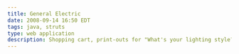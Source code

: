 ```yaml
---
title: General Electric
date: 2008-09-14 16:50 EDT
tags: java, struts
type: web application
description: Shopping cart, print-outs for "What's your lighting style?" marketing campaign
---
```


